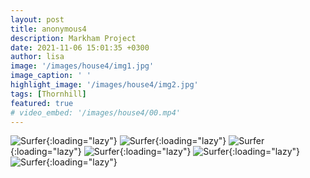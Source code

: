 ```yaml
---
layout: post
title: anonymous4
description: Markham Project
date: 2021-11-06 15:01:35 +0300
author: lisa
image: '/images/house4/img1.jpg'
image_caption: ' '
highlight_image: '/images/house4/img2.jpg'
tags: [Thornhill]
featured: true
# video_embed: '/images/house4/00.mp4'
---
```

![Surfer]({{site.baseurl}}/images/house4/img3.jpg){:loading="lazy"}
![Surfer]({{site.baseurl}}/images/house4/img4.jpg){:loading="lazy"}
![Surfer]({{site.baseurl}}/images/house4/img5.jpg){:loading="lazy"}
![Surfer]({{site.baseurl}}/images/house4/img6.jpg){:loading="lazy"}
![Surfer]({{site.baseurl}}/images/house4/img7.jpg){:loading="lazy"}
![Surfer]({{site.baseurl}}/images/house4/img8.jpg){:loading="lazy"}
<!-- ![Surfer]({{site.baseurl}}/images/house4/img9.jpg){:loading="lazy"} -->